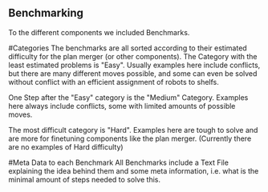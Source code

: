 ## Benchmarking

To the different components we included Benchmarks.

#Categories
The benchmarks are all sorted according to their estimated difficulty for the plan merger (or other components).
The Category with the least estimated problems is "Easy".
Usually examples here include conflicts, but there are many different moves possible, and some can even be solved without conflict with an efficient assignment of robots to shelfs.

One Step after the "Easy" category is the "Medium" Category. 
Examples here always include conflicts, some with limited amounts of possible moves. 

The most difficult category is "Hard".
Examples here are tough to solve and are more for finetuning components like the plan merger.
(Currently there are no examples of Hard difficulty)

#Meta Data to each Benchmark
All Benchmarks include a Text File explaining the idea behind them and some meta information, i.e. what is the minimal amount of steps needed to solve this.


